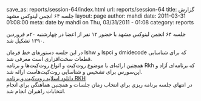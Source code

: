 save_as: reports/session-64/index.html
url: reports/session-64
title: گزارش جلسه ۶۴ انجمن لینوکس مشهد
layout: page
author: mahdi
date: 2011-03-31 01:08:00
meta: date by mahdi on Thu, 03/31/2011 - 01:08
category: reports

جلسه ۶۴ انجمن لینوکس مشهد با حضور ۱۲ نفر از اعضا در چهار‌شنبه ۲۰‌م فروردین
۱۳۹۰ تشکیل شد.  


<!--more-->



در این جلسه دستورهای خط فرمان lshw و lspci و dmidecode که برای شناسایی قطعات
سخت‌افزاری است معرفی شد.  
همچنین ارا‌ئه‌ای با موضوع روت‌کیت و انواع روت‌کیت‌ها و برنامه Rkh که برنامه‌ای
آزاد و اپن‌سورس برای تشخیص و شناسایی روت‌کیت‌هاست ارائه شد.  
[دانلود اسلاید روت‌کیت و برنامه
RKH](http://mashhadlug.org/uploads/rkhunter.odp)  
در انتهای جلسه برنامه ریزی برای انتخاب زمان جلسات و همچنین هماهنگی برای انجام
انتخابات راهبران انجام شد.
